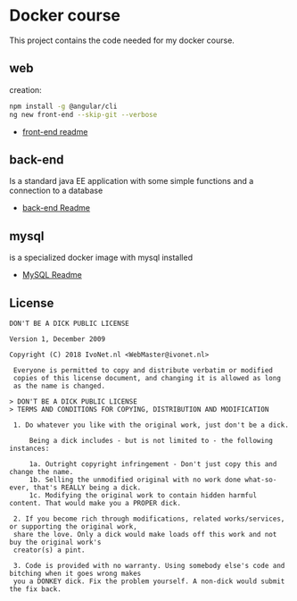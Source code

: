 # Docker course

This project contains the code needed for my docker course.

## web

creation: 
```bash
npm install -g @angular/cli
ng new front-end --skip-git --verbose
```

* [front-end readme](angular/README.md)

## back-end

Is a standard java EE application with some simple functions 
and a connection to a database

* [back-end Readme](./back-end/README.md)

## mysql

is a specialized docker image with mysql installed

* [MySQL Readme](./mysql/README.md)
 
 
## License
    
    DON'T BE A DICK PUBLIC LICENSE
    
    Version 1, December 2009
    
    Copyright (C) 2018 IvoNet.nl <WebMaster@ivonet.nl>
    
     Everyone is permitted to copy and distribute verbatim or modified
     copies of this license document, and changing it is allowed as long
     as the name is changed.
    
    > DON'T BE A DICK PUBLIC LICENSE
    > TERMS AND CONDITIONS FOR COPYING, DISTRIBUTION AND MODIFICATION
    
     1. Do whatever you like with the original work, just don't be a dick.
    
         Being a dick includes - but is not limited to - the following instances:
    
    	 1a. Outright copyright infringement - Don't just copy this and change the name.
    	 1b. Selling the unmodified original with no work done what-so-ever, that's REALLY being a dick.
    	 1c. Modifying the original work to contain hidden harmful content. That would make you a PROPER dick.
    
     2. If you become rich through modifications, related works/services, or supporting the original work,
     share the love. Only a dick would make loads off this work and not buy the original work's
     creator(s) a pint.
    
     3. Code is provided with no warranty. Using somebody else's code and bitching when it goes wrong makes
     you a DONKEY dick. Fix the problem yourself. A non-dick would submit the fix back.
    
